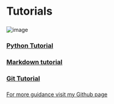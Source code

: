 # Tutorials
###
![image](https://user-images.githubusercontent.com/110126036/181783175-7e66bbf0-ab99-46cf-89ce-f94f0fb675af.png)
###
### [Python Tutorial](https://github.com/SDenn12/beginner_code/blob/main/Python_Tutorial.md)
### [Markdown tutorial](https://github.com/SDenn12/beginner_code/blob/main/markdown.md)
### [Git Tutorial](https://github.com/SDenn12/beginner_code/blob/main/git_tutorial.md)
###
[For more guidance visit my Github page](https://github.com/SDenn12/)
